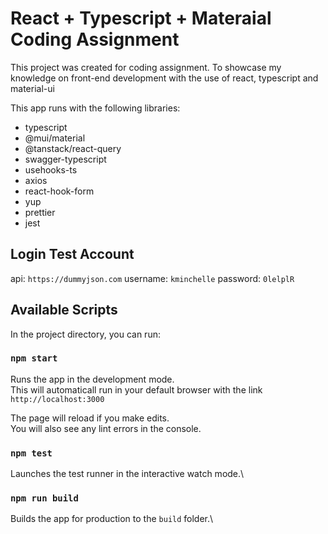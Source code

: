 # React + Typescript + Materaial Coding Assignment

This project was created for coding assignment. To showcase my knowledge on front-end development with the use
of react, typescript and material-ui

This app runs with the following libraries:
  - typescript
  - @mui/material
  - @tanstack/react-query
  - swagger-typescript
  - usehooks-ts
  - axios
  - react-hook-form
  - yup
  - prettier
  - jest

## Login Test Account
  api:          `https://dummyjson.com`
  username:     `kminchelle`
  password:     `0lelplR`

## Available Scripts

In the project directory, you can run:

### `npm start`

Runs the app in the development mode.\
This will automaticall run in your default browser with the link `http://localhost:3000`

The page will reload if you make edits.\
You will also see any lint errors in the console.

### `npm test`

Launches the test runner in the interactive watch mode.\

### `npm run build`

Builds the app for production to the `build` folder.\
